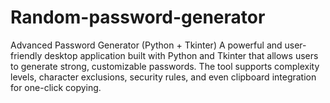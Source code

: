 # Random-password-generator
Advanced Password Generator (Python + Tkinter) A powerful and user-friendly desktop application built with Python and Tkinter that allows users to generate strong, customizable passwords. The tool supports complexity levels, character exclusions, security rules, and even clipboard integration for one-click copying.
